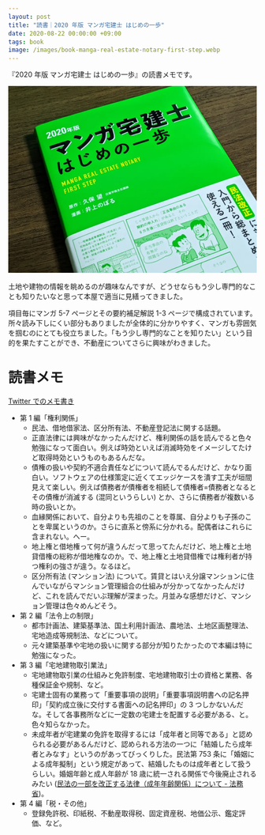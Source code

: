 ```yaml
---
layout: post
title: "読書｜2020 年版 マンガ宅建士 はじめの一歩"
date: 2020-08-22 00:00:00 +09:00
tags: book
image: /images/book-manga-real-estate-notary-first-step.webp
---
```


『2020 年版 マンガ宅建士 はじめの一歩』の読書メモです。

![表紙](/images/book-manga-real-estate-notary-first-step.webp)

土地や建物の情報を眺めるのが趣味なんですが、どうせならもう少し専門的なことも知りたいなと思って本屋で適当に見繕ってきました。

項目毎にマンガ 5-7 ページとその要約補足解説 1-3 ページで構成されています。所々読み下しにくい部分もありましたが全体的に分かりやすく、マンガも雰囲気を掴むのにとても役立ちました。「もう少し専門的なことを知りたい」という目的を果たすことができ、不動産についてさらに興味がわきました。

# 読書メモ

[Twitter でのメモ書き](https://twitter.com/nhiroki_/status/1294290565446529024)

- 第 1 編「権利関係」
  - 民法、借地借家法、区分所有法、不動産登記法に関する話題。
  - 正直法律には興味がなかったんだけど、権利関係の話を読んでると色々勉強になって面白い。例えば時効といえば消滅時効をイメージしてたけど取得時効というものもあるんだな。
  - 債権の扱いや契約不適合責任などについて読んでるんだけど、かなり面白い。ソフトウェアの仕様策定に近くてエッジケースを潰す工夫が垣間見えて楽しい。例えば債務者が債権者を相続して債権者=債務者となるとその債権が消滅する (混同というらしい) とか、さらに債務者が複数いる時の扱いとか。
  - 血縁関係において、自分よりも先祖のことを尊属、自分よりも子孫のことを卑属というのか。さらに直系と傍系に分かれる。配偶者はこれらに含まれない。へー。
  - 地上権と借地権って何が違うんだって思ってたんだけど、地上権と土地貸借権の総称が借地権なのか。で、地上権と土地貸借権では権利者が持つ権利の強さが違う。なるほど。
  - 区分所有法 (マンション法) について。賃貸とはいえ分譲マンションに住んでいながらマンション管理組合の仕組みが分かってなかったんだけど、これを読んでだいぶ理解が深まった。月並みな感想だけど、マンション管理は色々めんどそう。
- 第 2 編「法令上の制限」
  - 都市計画法、建築基準法、国土利用計画法、農地法、土地区画整理法、宅地造成等規制法、などについて。
  - 元々建築基準や宅地の扱いに関する部分が知りたかったので本編は特に勉強になった。
- 第 3 編「宅地建物取引業法」
  - 宅地建物取引業の仕組みと免許制度、宅地建物取引士の資格と業務、各種保証金や規制、など。
  - 宅建士固有の業務って「重要事項の説明」「重要事項説明書への記名押印」「契約成立後に交付する書面への記名押印」の 3 つしかないんだな。そして各事務所などに一定数の宅建士を配置する必要がある、と。色々知らなかった。
  - 未成年者が宅建業の免許を取得するには「成年者と同等である」と認められる必要があるんだけど、認められる方法の一つに「結婚したら成年者とみなす」というのがあってびっくりした。民法第 753 条に「婚姻による成年擬制」という規定があって、結婚したものは成年者として扱うらしい。婚姻年齢と成人年齢が 18 歳に統一される関係で今後廃止されるみたい ([民法の一部を改正する法律（成年年齢関係）について - 法務省](http://www.moj.go.jp/MINJI/minji07_00218.html))。
- 第 4 編「税・その他」
  - 登録免許税、印紙税、不動産取得税、固定資産税、地価公示、鑑定評価、など。